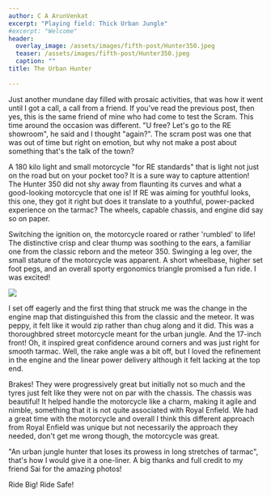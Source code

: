 ```yaml
---
author: C A ArunVenkat
excerpt: "Playing field: Thick Urban Jungle"
#excerpt: "Welcome"
header:
  overlay_image: /assets/images/fifth-post/Hunter350.jpeg
  teaser: /assets/images/fifth-post/Hunter350.jpeg
  caption: ""
title: The Urban Hunter
      
---
```



Just another mundane day filled with prosaic activities, that was how it went until I got a call, a call from a friend. If you've read the previous post, then yes, this is the same friend of mine who had come to test the Scram. This time around the occasion was different. "U free? Let's go to the RE showroom", he said and I thought "again?". The scram post was one that was out of time but right on emotion, but why not make a post about something that's the talk of the town?

A 180 kilo light and small motorcycle "for RE standards" that is light not just on the road but on your pocket too? It is a sure way to capture attention! The Hunter 350 did not shy away from flaunting its curves and what a good-looking motorcycle that one is! If RE was aiming for youthful looks, this one, they got it right but does it translate to a youthful, power-packed experience on the tarmac? The wheels, capable chassis, and engine did say so on paper.

Switching the ignition on, the motorcycle roared or rather 'rumbled' to life! The distinctive crisp and clear thump was soothing to the ears, a familiar one from the classic reborn and the meteor 350. Swinging a leg over, the small stature of the motorcycle was apparent. A short wheelbase, higher set foot pegs, and an overall sporty ergonomics triangle promised a fun ride. I was excited!

![](/assets/images/fifth-post/Hunter_body.jpeg)

I set off eagerly and the first thing that struck me was the change in the engine map that distinguished this from the classic and the meteor. It was peppy, it felt like it would zip rather than chug along and it did. This was a thoroughbred street motorcycle meant for the urban jungle. And the 17-inch front! Oh, it inspired great confidence around corners and was just right for smooth tarmac. Well, the rake angle was a bit off, but I loved the refinement in the engine and the linear power delivery although it felt lacking at the top end.

Brakes! They were progressively great but initially not so much and the tyres just felt like they were not on par with the chassis. The chassis was beautiful! It helped handle the motorcycle like a charm, making it agile and nimble, something that it is not quite associated with Royal Enfield.
We had a great time with the motorcycle and overall I think this different approach from Royal Enfield was unique but not necessarily the approach they needed, don't get me wrong though, the motorcycle was great. 

"An urban jungle hunter that loses its prowess in long stretches of tarmac", that's how I would give it a one-liner.
A big thanks and full credit to my friend Sai for the amazing photos!

Ride Big! Ride Safe!